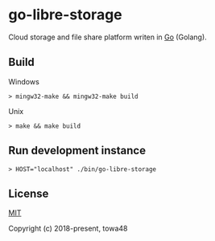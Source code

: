 go-libre-storage
=========

Cloud storage and file share platform writen in [Go](https://golang.org) (Golang).

## Build

Windows
```
> mingw32-make && mingw32-make build
```

Unix
```
> make && make build
```

## Run development instance

```
> HOST="localhost" ./bin/go-libre-storage
```

## License

[MIT](http://opensource.org/licenses/MIT)

Copyright (c) 2018-present, towa48